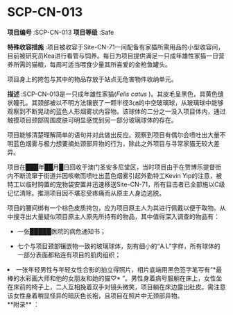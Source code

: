 # SCP-CN-013


**项目编号** :SCP-CN-013
**项目等级** :Safe

**特殊收容措施** :项目被收容于Site-CN-71一间配备有家猫所需用品的小型收容间，目前被研究员Kea进行看管与饲养。每日为项目提供满足一只成年雄性家猫一日营养所需的猫粮，每周可适当喂食少量其所喜爱的金枪鱼罐头。

项目身上的挎包与其中的物品存放于站点无危害物件收纳单元。

**描述** :SCP-CN-013是一只成年雄性家猫(*Felis catus* )。其皮毛呈黑色，具黄色缝状瞳孔。其颈部被以不明方法镶嵌了一颗半径3㎝的中空玻璃球，从玻璃球中能够观察到不断晃动的蓝色人形烟雾状内容物。该球体的二分之一没入项目体内，通过触摸项目颈部周围皮肤可明显感觉到另一部分玻璃球体的存在。

项目能够清楚理解简单的语句并对此做出反应。观察到项目有偶尔会喷吐出大量不明蓝色烟雾与极力想要摘处颈部异物的行为，除此之外项目与寻常家猫无较大差异。

项目在███年██月█日回收于澳门圣安多尼堂区，当时项目由于在贾博乐提督街内不断流窜于街道并因咳嗽而喷吐出蓝色烟雾引起外勤特工Kevin Yip的注意，被特工以临时购置的宠物袋安置并迅速移送Site-CN-71，所有目击者已全部施以C级记忆清除。推测项目因不堪忍受疼痛而从原主人身边逃脱。

项目的腰间绑有一个棕色皮质挎包，应为项目原主人为其进行佩戴以便于取物。从中搜寻出大量疑似项目原主人原先所持有的物品，其中值得深入调查的物品有：

- 一张█████医院的病危通知书；

- 七个与项目颈部镶嵌物一致的玻璃球体，刻有细小的“A.L”字样，所有球体的一部分表面都粘连有项目的肌肉组织；

<li>&#19968;&#24352;&#24180;&#36731;&#30007;&#24615;&#19982;&#24180;&#36731;&#22899;&#24615;&#21512;&#24433;&#30340;&#25293;&#31435;&#24471;&#29031;&#29255;&#65292;&#30456;&#29255;&#24213;&#31471;&#29992;&#40657;&#33394;&#31614;&#23383;&#31508;&#20889;&#26377;&#8220;*&#26368;&#26834;&#30340;&#27700;&#24425;&#30011;&#22823;&#24072;&#21644;&#20182;&#30340;&#22899;&#26379;&#21451;&#21644;&#22905;&#30340;&#29483;&#9825;* &#8221;&#12290;&#30007;&#24615;&#36523;&#30528;&#30149;&#21495;&#26381;&#36538;&#22312;&#24202;&#19978;&#65292;&#22899;&#24615;&#22352;&#22312;&#24202;&#21069;&#30340;&#26885;&#23376;&#19978;&#65292;&#20108;&#20154;&#20114;&#30456;&#25405;&#30528;&#21452;&#25163;&#23545;&#38236;&#22836;&#24494;&#31505;&#65292;&#39033;&#30446;&#36538;&#22312;&#24202;&#36793;&#38706;&#20986;&#32922;&#30382;&#12290;&#38656;&#27880;&#24847;&#35813;&#22899;&#24615;&#36523;&#30528;&#31245;&#26174;&#24618;&#24322;&#30340;&#26263;&#28784;&#33394;&#38271;&#34957;&#65292;&#19988;&#39033;&#30446;&#22312;&#29031;&#29255;&#20013;&#26080;&#39048;&#37096;&#24322;&#29289;&#12290;</li>
**附录** ：



















